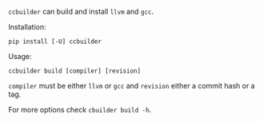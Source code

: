 `ccbuilder` can build and install `llvm` and `gcc`.

Installation:
```
pip install [-U] ccbuilder
```

Usage:
```
ccbuilder build [compiler] [revision]
```

`compiler` must be either `llvm` or `gcc` and `revision` either a commit hash
or a tag.

For more options check `cbuilder build -h`.

